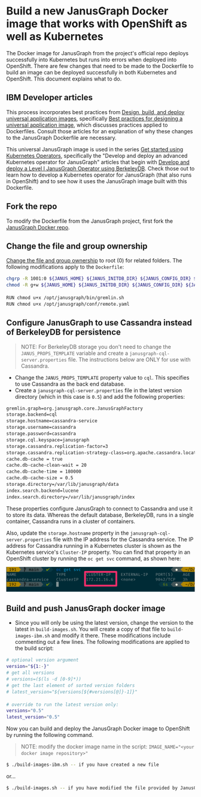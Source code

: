 # Build a new JanusGraph Docker image that works with OpenShift as well as Kubernetes

The Docker image for JanusGraph from the project's official repo deploys successfully into Kubernetes but runs into errors when deployed into OpenShift. There are few changes that need to be made to the Dockerfile to build an image can be deployed successfully in both Kubernetes and OpenShift. This document explains what to do.

## IBM Developer articles

This process incorporates best practices from [Design, build, and deploy universal application images](https://developer.ibm.com/learningpaths/universal-application-image/), specifically [Best practices for designing a universal application image](https://developer.ibm.com/learningpaths/universal-application-image/design-universal-image/), which discusses practices applied to Dockerfiles. Consult those articles for an explanation of why these changes to the JanusGraph Dockerfile are necessary.

This universal JanusGraph image is used in the series [Get started using Kubernetes Operators](https://developer.ibm.com/learningpaths/kubernetes-operators/), specifically the "Develop and deploy an advanced Kubernetes operator for JanusGraph" articles that begin with [Develop and deploy a Level I JanusGraph Operator using BerkeleyDB](https://developer.ibm.com/learningpaths/kubernetes-operators/develop-deploy-advanced-operator-janusgraph/develop-janusgraph-operator-berkeleydb/). Check those out to learn how to develop a Kubernetes operator for JanusGraph (that also runs in OpenShift) and to see how it uses the JanusGraph image built with this Dockerfile.

## Fork the repo
To modify the Dockerfile from the JanusGraph project, first fork the [JanusGraph Docker repo](https://github.com/JanusGraph/janusgraph-docker).

## Change the file and group ownership

[Change the file and group ownership](https://developer.ibm.com/learningpaths/universal-application-image/design-universal-image/#3-set-group-ownership-and-file-permission) to root (0) for related folders. The following modifications apply to the `Dockerfile`:

```bash
chgrp -R 1001:0 ${JANUS_HOME} ${JANUS_INITDB_DIR} ${JANUS_CONFIG_DIR} ${JANUS_DATA_DIR} && \
chmod -R g+w ${JANUS_HOME} ${JANUS_INITDB_DIR} ${JANUS_CONFIG_DIR} ${JANUS_DATA_DIR}

RUN chmod u+x /opt/janusgraph/bin/gremlin.sh
RUN chmod u+x /opt/janusgraph/conf/remote.yaml
```


## Configure JanusGraph to use Cassandra instead of BerkeleyDB for persistence

> NOTE: For BerkeleyDB storage you don't need to change the `JANUS_PROPS_TEMPLATE` variable and create a `janusgraph-cql-server.properties` file. The instructions below are ONLY for use with Cassandra.

* Change the `JANUS_PROPS_TEMPLATE` property value to `cql`. This specifies to use Cassandra as the back end database.
* Create a `janusgraph-cql-server.properties` file in the latest version directory (which in this case is `0.5`) and add the following properties:

```bash
gremlin.graph=org.janusgraph.core.JanusGraphFactory
storage.backend=cql
storage.hostname=cassandra-service
storage.username=cassandra
storage.password=cassandra
storage.cql.keyspace=janusgraph
storage.cassandra.replication-factor=3
storage.cassandra.replication-strategy-class=org.apache.cassandra.locator.NetworkTopologyStrategy
cache.db-cache = true
cache.db-cache-clean-wait = 20
cache.db-cache-time = 180000
cache.db-cache-size = 0.5
storage.directory=/var/lib/janusgraph/data
index.search.backend=lucene
index.search.directory=/var/lib/janusgraph/index
```

These properties configure JanusGraph to connect to Cassandra and use it to store its data. Whereas the default database, BerkeleyDB, runs in a single container, Cassandra runs in a cluster of containers.

Also, update the `storage.hostname` property in the `janusgraph-cql-server.properties` file with the IP address for the Cassandra service. The IP address for Cassandra running in a Kubernetes cluster is shown as the Kubernetes service's `Cluster-IP` property. You can find that property in an OpenShift cluster by running the `oc get svc` command, as shown here:

![Cluster IP](cluster-ip.png)

## Build and push JanusGraph docker image

* Since you will only be using the latest version, change the version to the latest in `build-images.sh`. You will create a copy of that file to `build-images-ibm.sh` and modify it there. These modifications include commenting out a few lines. The following modifications are applied to the build script:

```bash
# optional version argument
version="${1:-}"
# get all versions
# versions=($(ls -d [0-9]*))
# get the last element of sorted version folders
# latest_version="${versions[${#versions[@]}-1]}"

# override to run the latest version only:
versions="0.5"
latest_version="0.5"
```

Now you can build and deploy the JanusGraph Docker image to OpenShift by running the following command.
> NOTE: modify the docker image name in the script: `IMAGE_NAME="<your docker image repository>"`

```bash
$ ./build-images-ibm.sh -- if you have created a new file
```

or...

```bash
$ ./build-images.sh -- if you have modified the file provided by JanusGraph
```